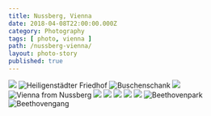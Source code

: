 ```yaml
---
title: Nussberg, Vienna
date: 2018-04-08T22:00:00.000Z
category: Photography
tags: [ photo, vienna ]
path: /nussberg-vienna/
layout: photo-story
published: true
---
```


![](./01.jpg)
![Heiligenstädter Friedhof](./02.jpg "Heiligenstädter Friedhof")
![Buschenschank](./03.jpg "Buschenschank")
![](./04.jpg)
![Vienna from Nussberg](./05.jpg "Vienna from Nussberg")
![](./06.jpg)
![](./07.jpg)
![](./08.jpg)
![](./09.jpg)
![](./10.jpg)
![Beethovenpark](./11.jpg "Beethovenpark")
![Beethovengang](./12.jpg "Beethovengang")
